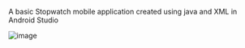 A basic Stopwatch mobile application created using java and XML in Android Studio


![image](https://user-images.githubusercontent.com/107700768/224113101-7fc9e615-9d09-4749-a9e3-d9a264a0db6e.png)
